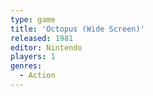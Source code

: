 ```yaml
---
type: game
title: 'Octopus (Wide Screen)'
released: 1981
editor: Nintendo
players: 1
genres:
  - Action
---
```

